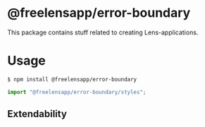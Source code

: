 # @freelensapp/error-boundary

This package contains stuff related to creating Lens-applications. 

# Usage

```bash
$ npm install @freelensapp/error-boundary
```

```typescript
import "@freelensapp/error-boundary/styles";
```

## Extendability
